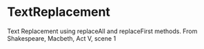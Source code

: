 # TextReplacement
Text Replacement using replaceAll and replaceFirst methods. From Shakespeare, Macbeth, Act V, scene 1

